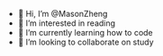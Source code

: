 - 👋 Hi, I’m @MasonZheng
- 👀 I’m interested in reading
- 🌱 I’m currently learning how to code
- 💞️ I’m looking to collaborate on study

<!---
MasonZheng/MasonZheng is a ✨ special ✨ repository because its `README.md` (this file) appears on your GitHub profile.
You can click the Preview link to take a look at your changes.
--->
